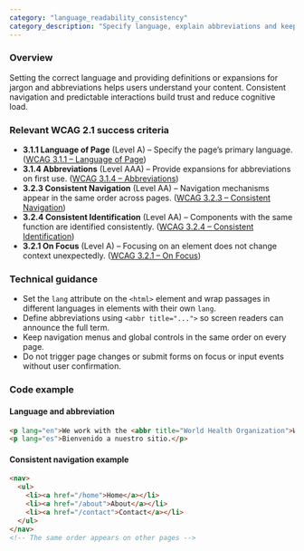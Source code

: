 ```yaml
---
category: "language_readability_consistency"
category_description: "Specify language, explain abbreviations and keep navigation consistent."
---
```


### Overview

Setting the correct language and providing definitions or expansions for jargon and abbreviations helps users understand your content. Consistent navigation and predictable interactions build trust and reduce cognitive load.

### Relevant WCAG 2.1 success criteria

- **3.1.1 Language of Page** (Level A) – Specify the page’s primary language. ([WCAG 3.1.1 – Language of Page](https://www.w3.org/TR/WCAG21/#language-of-page))
- **3.1.4 Abbreviations** (Level AAA) – Provide expansions for abbreviations on first use. ([WCAG 3.1.4 – Abbreviations](https://www.w3.org/TR/WCAG21/#abbreviations))
- **3.2.3 Consistent Navigation** (Level AA) – Navigation mechanisms appear in the same order across pages. ([WCAG 3.2.3 – Consistent Navigation](https://www.w3.org/TR/WCAG21/#consistent-navigation))
- **3.2.4 Consistent Identification** (Level AA) – Components with the same function are identified consistently. ([WCAG 3.2.4 – Consistent Identification](https://www.w3.org/TR/WCAG21/#consistent-identification))
- **3.2.1 On Focus** (Level A) – Focusing on an element does not change context unexpectedly. ([WCAG 3.2.1 – On Focus](https://www.w3.org/TR/WCAG21/#on-focus))

### Technical guidance

* Set the `lang` attribute on the `<html>` element and wrap passages in different languages in elements with their own `lang`.  
* Define abbreviations using `<abbr title="...">` so screen readers can announce the full term.  
* Keep navigation menus and global controls in the same order on every page.  
* Do not trigger page changes or submit forms on focus or input events without user confirmation.

### Code example

#### Language and abbreviation
```html
<p lang="en">We work with the <abbr title="World Health Organization">WHO</abbr>.</p>
<p lang="es">Bienvenido a nuestro sitio.</p>
```

#### Consistent navigation example
```html
<nav>
  <ul>
    <li><a href="/home">Home</a></li>
    <li><a href="/about">About</a></li>
    <li><a href="/contact">Contact</a></li>
  </ul>
</nav>
<!-- The same order appears on other pages -->
```
